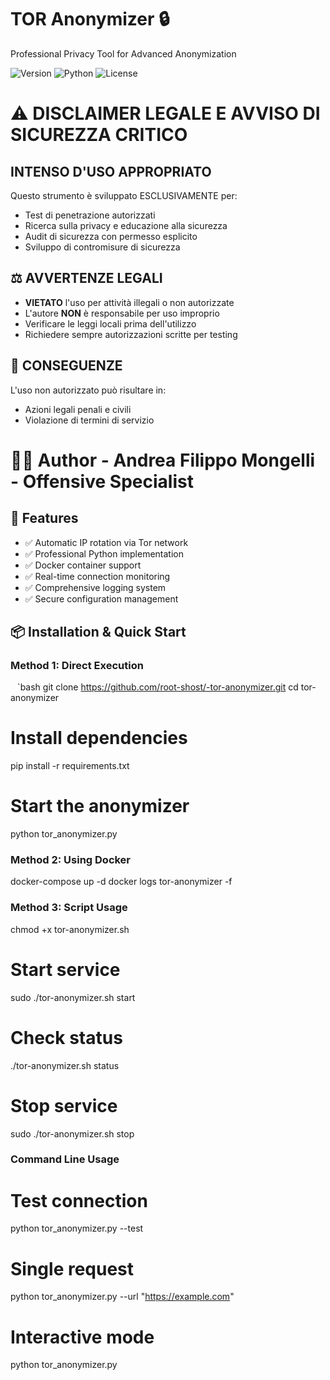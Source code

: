 # TOR Anonymizer 🔒

Professional Privacy Tool for Advanced Anonymization

![Version](https://img.shields.io/badge/version-2.0.0-blue)
![Python](https://img.shields.io/badge/python-3.8%2B-green)
![License](https://img.shields.io/badge/license-MIT-orange)

# ⚠️ DISCLAIMER LEGALE E AVVISO DI SICUREZZA CRITICO

## INTENSO D'USO APPROPRIATO
Questo strumento è sviluppato ESCLUSIVAMENTE per:
- Test di penetrazione autorizzati
- Ricerca sulla privacy e educazione alla sicurezza
- Audit di sicurezza con permesso esplicito
- Sviluppo di contromisure di sicurezza

## ⚖️ AVVERTENZE LEGALI
- **VIETATO** l'uso per attività illegali o non autorizzate
- L'autore **NON** è responsabile per uso improprio
- Verificare le leggi locali prima dell'utilizzo
- Richiedere sempre autorizzazioni scritte per testing

## 🚨 CONSEGUENZE
L'uso non autorizzato può risultare in:
- Azioni legali penali e civili
- Violazione di termini di servizio

# 👨‍💻 Author - **Andrea Filippo Mongelli** - **Offensive Specialist**

## 🚀 Features

- ✅ Automatic IP rotation via Tor network
- ✅ Professional Python implementation
- ✅ Docker container support
- ✅ Real-time connection monitoring
- ✅ Comprehensive logging system
- ✅ Secure configuration management

## 📦 Installation & Quick Start

### Method 1: Direct Execution
 ` ` `bash
git clone https://github.com/root-shost/-tor-anonymizer.git
cd tor-anonymizer

# Install dependencies
pip install -r requirements.txt

# Start the anonymizer
python tor_anonymizer.py

### Method 2: Using Docker
docker-compose up -d
docker logs tor-anonymizer -f

### Method 3: Script Usage
chmod +x tor-anonymizer.sh

# Start service
sudo ./tor-anonymizer.sh start

# Check status
./tor-anonymizer.sh status

# Stop service
sudo ./tor-anonymizer.sh stop

### Command Line Usage
# Test connection
python tor_anonymizer.py --test

# Single request
python tor_anonymizer.py --url "https://example.com"

# Interactive mode
python tor_anonymizer.py


